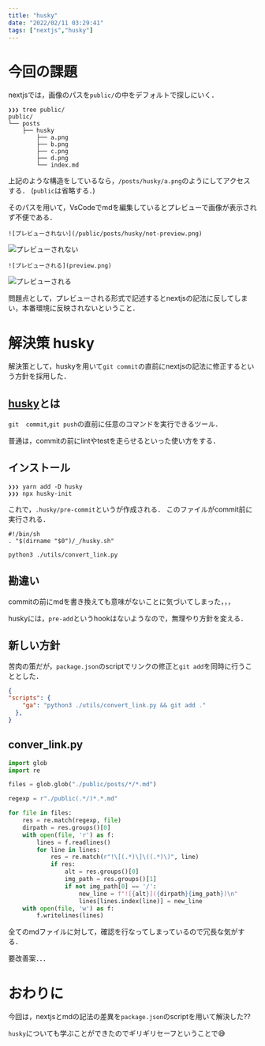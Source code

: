 ```yaml
---
title: "husky"
date: "2022/02/11 03:29:41"
tags: ["nextjs","husky"]
---
```


# 今回の課題

nextjsでは，画像のパスを```public/```の中をデフォルトで探しにいく．

```bash:bash/tree
❯❯❯ tree public/
public/
└── posts
    ├── husky
        ├── a.png
        ├── b.png
        ├── c.png
        ├── d.png
        └── index.md
```

上記のような構造をしているなら，```/posts/husky/a.png```のようにしてアクセスする．
(```public```は省略する．)

そのパスを用いて，VsCodeでmdを編集しているとプレビューで画像が表示されず不便である．

```md:markdown
![プレビューされない](/public/posts/husky/not-preview.png)
```

![プレビューされない](/posts/husky/not-preview.png)

```md:markdown
![プレビューされる](preview.png)
```

![プレビューされる](/posts/husky/preview.png)


問題点として，プレビューされる形式で記述するとnextjsの記法に反してしまい，本番環境に反映されないということ．

# 解決策 husky

解決策として，huskyを用いて```git commit```の直前にnextjsの記法に修正するという方針を採用した．

## [husky](https://github.com/typicode/husky)とは

```git  commit```,```git push```の直前に任意のコマンドを実行できるツール．

普通は，commitの前にlintやtestを走らせるといった使い方をする．

## インストール

```bash:bash
❯❯❯ yarn add -D husky
❯❯❯ npx husky-init
```

これで，```.husky/pre-commit```というが作成される．
このファイルがcommit前に実行される．

```sh:pre-commit
#!/bin/sh
. "$(dirname "$0")/_/husky.sh"

python3 ./utils/convert_link.py
```

## 勘違い

commitの前にmdを書き換えても意味がないことに気づいてしまった，，，

huskyには，```pre-add```というhookはないようなので，無理やり方針を変える．

## 新しい方針

苦肉の策だが，```package.json```のscriptでリンクの修正と```git add```を同時に行うこととした．

```js:package.json
{
"scripts": {
    "ga": "python3 ./utils/convert_link.py && git add ."
  },
}
```

## conver_link.py

```python:utils/conver_link.py
import glob
import re

files = glob.glob("./public/posts/*/*.md")

regexp = r"./public(.*/)*.*.md"

for file in files:
    res = re.match(regexp, file)
    dirpath = res.groups()[0]
    with open(file, 'r') as f:
        lines = f.readlines()
        for line in lines:
            res = re.match(r"!\[(.*)\]\((.*)\)", line)
            if res:
                alt = res.groups()[0]
                img_path = res.groups()[1]
                if not img_path[0] == '/':
                    new_line = f"![{alt}]({dirpath}{img_path})\n"
                    lines[lines.index(line)] = new_line
    with open(file, 'w') as f:
        f.writelines(lines)
```

全てのmdファイルに対して，確認を行なってしまっているので冗長な気がする．

要改善案．．．

# おわりに

今回は，nextjsとmdの記法の差異を```package.json```のscriptを用いて解決した??

```husky```についても学ぶことができたのでギリギリセーフということで😅
